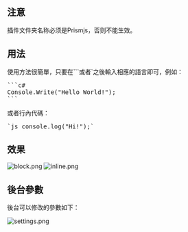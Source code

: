 ## 注意 ##
插件文件夹名称必须是Prismjs，否则不能生效。

## 用法 ##
使用方法很簡單，只要在\`\`\`或者\`之後輸入相應的語言即可，例如：
<pre>
```c#
Console.Write("Hello World!");
```
</pre>
或者行內代碼：
<pre>
`js console.log("Hi!");`
</pre>

## 效果 ##
![block.png][1]
![inline.png][2]

## 後台參數 ##
後台可以修改的參數如下：

![settings.png][3]

  [1]: http://i.imgur.com/UslS8xP.png
  [2]: http://i.imgur.com/X7NDEHh.png
  [3]: http://i.imgur.com/4Tnrm9v.png

